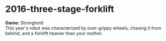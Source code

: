 # 2016-three-stage-forklift

<b>Game:</b> Stronghold<br>
This year's robot was characterized by over-grippy wheels, chasing it from behind, and a forklift heavier than your mother.
